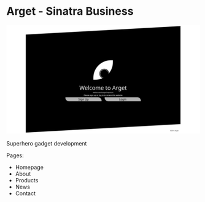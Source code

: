 # Arget - Sinatra Business
<p align="center">
    <img alt="Arget front page" src="imgs/sb-front.png" width="1024">
</p>

Superhero gadget development 

Pages:
* Homepage
* About
* Products
* News
* Contact
